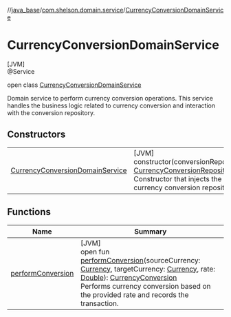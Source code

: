 //[java_base](../../../index.md)/[com.shelson.domain.service](../index.md)/[CurrencyConversionDomainService](index.md)

# CurrencyConversionDomainService

[JVM]\
@Service

open class [CurrencyConversionDomainService](index.md)

Domain service to perform currency conversion operations. This service handles the business logic related to currency conversion and interaction with the conversion repository.

## Constructors

| | |
|---|---|
| [CurrencyConversionDomainService](-currency-conversion-domain-service.md) | [JVM]<br>constructor(conversionRepository: [CurrencyConversionRepository](../../com.shelson.domain.repository/-currency-conversion-repository/index.md))<br>Constructor that injects the currency conversion repository. |

## Functions

| Name | Summary |
|---|---|
| [performConversion](perform-conversion.md) | [JVM]<br>open fun [performConversion](perform-conversion.md)(sourceCurrency: [Currency](../../com.shelson.domain.model/-currency/index.md), targetCurrency: [Currency](../../com.shelson.domain.model/-currency/index.md), rate: [Double](https://kotlinlang.org/api/latest/jvm/stdlib/kotlin/-double/index.html)): [CurrencyConversion](../../com.shelson.domain.model/-currency-conversion/index.md)<br>Performs currency conversion based on the provided rate and records the transaction. |
